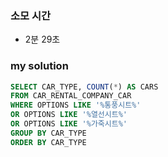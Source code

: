 ### 소모 시간
- 2분 29초

### my solution
```sql
SELECT CAR_TYPE, COUNT(*) AS CARS
FROM CAR_RENTAL_COMPANY_CAR
WHERE OPTIONS LIKE '%통풍시트%'
OR OPTIONS LIKE '%열선시트%'
OR OPTIONS LIKE '%가죽시트%'
GROUP BY CAR_TYPE
ORDER BY CAR_TYPE
```
